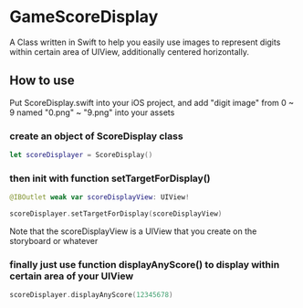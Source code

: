 # GameScoreDisplay
A Class written in Swift to help you easily use images to represent digits within certain area of UIView, additionally centered horizontally.

## How to use
Put ScoreDisplay.swift into your iOS project, and add "digit image" from 0 ~ 9 named "0.png" ~ "9.png" into your assets

### create an object of ScoreDisplay class
```swift
let scoreDisplayer = ScoreDisplay()
```
### then init with function setTargetForDisplay()
```swift
@IBOutlet weak var scoreDisplayView: UIView!

scoreDisplayer.setTargetForDisplay(scoreDisplayView)
```
Note that the scoreDisplayView is a UIView that you create on the storyboard or whatever
### finally just use function displayAnyScore() to display within certain area of your UIView
```swift
scoreDisplayer.displayAnyScore(12345678)
```
